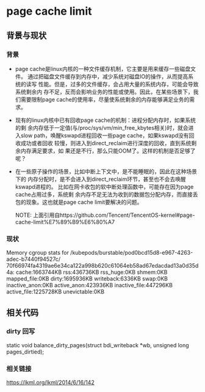 # page cache limit

## 背景与现状

### 背景

* page cache是linux内核的一种文件缓存机制，它主要是用来缓存一些磁盘文件。
  通过把磁盘文件缓存到内存中，减少系统对磁盘IO的操作，从而提高系统的读写
  性能。但是，过多的文件缓存，会占用大量的系统内存，可能会导致系统剩余内
  存不足，反而会影响业务的性能或使用。因此，在某些场景下，我们需要限制page 
  cache的使用率，尽量使系统剩余的内存能够满足业务的需求。

* 现有的linux内核中已有回收page cache的机制：进程分配内存时，如果系统的剩
  余内存低于一定值(与/proc/sys/vm/min_free_kbytes相关)时，就会进入slow 
  path，唤醒kswapd进程回收一些page cache，如果kswapd没有回收成功或者回收
  较慢，则进入到direct_reclaim进行深度的回收，直到系统剩余内存满足要求，如
  果还是不行，那么只能OOM了。这样的机制是否足够了呢？

* 在一些原子操作的场景，比如中断上下文中，是不能睡眠的，因此在这种场景下的
  内存分配时，是不会进入到direct_reclaim环节，甚至也不会去唤醒kswapd进程的。
  比如在网卡收包的软中断处理函数中，可能存在因为page cache占用过多，系统剩
  余内存不足无法为收到的数据包分配内存，而直接丢包的现象。这也就是page 
  cache limit要解决的问题。

  NOTE: 上面引用自https://github.com/Tencent/TencentOS-kernel#page-cache-limit%E7%89%B9%E6%80%A7

### 现状


Memory cgroup stats for /kubepods/burstable/pod0bcd15d8-e967-4263-adec-b7440f94527c/
70f66974fa4319ae6e34ca122a998b620c61064eb58ad67edacdad13a0d35d4a: cache:1663744KB 
rss:436736KB rss_huge:0KB shmem:0KB mapped_file:0KB dirty:1695936KB writeback:6336KB 
swap:0KB inactive_anon:0KB active_anon:423936KB inactive_file:447296KB active_file:1225728KB 
unevictable:0KB


## 相关代码

### dirty 回写
static void balance_dirty_pages(struct bdi_writeback *wb,
                unsigned long pages_dirtied);

### 相关链接
https://lkml.org/lkml/2014/6/16/142
